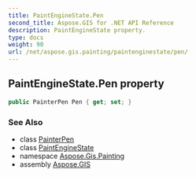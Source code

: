 ```yaml
---
title: PaintEngineState.Pen
second_title: Aspose.GIS for .NET API Reference
description: PaintEngineState property. 
type: docs
weight: 90
url: /net/aspose.gis.painting/paintenginestate/pen/
---
```

## PaintEngineState.Pen property

```csharp
public PainterPen Pen { get; set; }
```

### See Also

* class [PainterPen](../../painterpen/)
* class [PaintEngineState](../)
* namespace [Aspose.Gis.Painting](../../paintenginestate/)
* assembly [Aspose.GIS](../../../)


